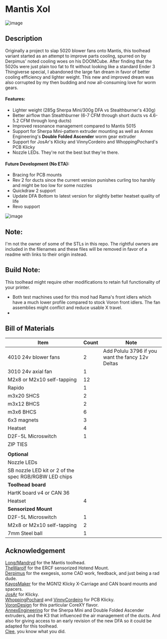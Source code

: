 # Mantis Xol
![image](https://user-images.githubusercontent.com/86749712/170899561-c6480bd5-9b96-462e-881a-725765ba0ca0.png)

## Description
Originally a project to slap 5020 blower fans onto Mantis, this toolhead variant started as an attempt to improve parts cooling, spurred on by Derpimus' noted cooling woes on his DOOMCube. After finding that the 5020s were just plain too fat to fit without looking like a standard Ender 3 Thingiverse special, I abandoned the large fan dream in favor of better cooling efficiency and lighter weight. This new and improved dream was also corrupted by my then budding and now all-consuming love for worm gears.

#### Features:
 - Lighter weight (285g Sherpa Mini/300g DFA vs Stealthburner's 430g)
 - Better airflow than Stealthburner (6-7 CFM through short ducts vs 4.6-5.2 CFM through long ducts)
 - Improved resonance management compared to Mantis 5015
 - Support for Sherpa Mini-pattern extruder mounting as well as Annex Engineering's **Double Folded Ascender** worm gear extruder
 - Support for JosAr's Klicky and VinnyCordeiro and WhoppingPochard's PCB Klicky
 - Nozzle LEDs. They're not the best but they're there.
 
#### Future Development (No ETA):
 - Bracing for PCB mounts
 - Rev 2 for ducts since the current version punishes curling too harshly and might be too low for some nozzles
 - Quickdraw 2 support
 - Update DFA Bottom to latest version for slightly better heatset quality of life
 - Revo support

![image](https://cdn.discordapp.com/attachments/895643441193697300/992596124760277013/SPOILER_20220608_165455.jpg)
## Note:
I'm not the owner of some of the STLs in this repo. The rightful owners are included in the filenames and these files will be removed in favor of a readme with links to their origin instead.
## Build Note:
This toolhead might require other modifications to retain full functionality of your printer. 
 - Both test machines used for this mod had Rama's front idlers which have a much lower profile compared to stock Voron front idlers. The fan assemblies might conflict and reduce usable X travel.
 -
## Bill of Materials 
|Item|Count|Note|
|----|-|--|
|4010 24v blower fans|2|Add Polulu 3796 if you want the fancy 12v Deltas|
|3010 24v axial fan|1|
|M2x8 or M2x10 self-tapping|12|
|Rapido|1|
|m3x20 SHCS|2|
|m3x12 BHCS|2|
|m3x6 BHCS|6|
|6x3 magnets|3|
|Heatset|4|
|D2F-5L Microswitch|1|
|ZIP TIES||
|||
|**Optional**||
|Nozzle LEDs||
|SB nozzle LED kit or 2 of the spec RGB/RGBW LED chips||
|**Toolhead board**||
|HartK board v4 or CAN 36|
|Heatset|4|
|**Sensorized Mount**||
|D2F-5L Microswitch|1|
|M2x8 or M2x10 self-tapping|2|
|7mm Steel ball|1|
## Acknowledgement
[Long/Mandryd](https://github.com/mandryd/VoronUsers/tree/master/printer_mods/Long/Mantis_Dual_5015) for the Mantis toolhead.<br/>
[TheWarolf](https://github.com/TheWarolf/Voron-Personal-Mods/tree/main/V2/Long_Mantis_Toolhead) for the ERCF sensorized Hotend Mount.<br/>
[Derpimus](https://github.com/lraithel15133) for the exegesis, some CAD work, feedback, and just being a rad dude.<br/>
[KayosMaker](https://github.com/KayosMaker) for the MGN12 Klicky X-Carriage and CAN board mounts and spacers.<br/>
[JosAr](https://github.com/jlas1/Klicky-Probe) for Klicky.<br/>
[WhoppingPochard](https://github.com/tanaes) and [VinnyCordeiro](https://github.com/VinnyCordeiro/) for PCB Klicky.<br/>
[VoronDesign](https://github.com/VoronDesign) for this particular CoreXY flavor.<br/>
[AnnexEngineering](https://github.com/Annex-Engineering) for the Sherpa Mini and Double Folded Ascender extruders, and the K3 that influenced the air management of the ducts. And also for giving access to an early revision of the new DFA so it could be adapted for this toolhead.<br/>
[Clee](https://github.com/clee), you know what you did.

